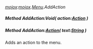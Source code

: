 _[mojox](../../modules/mojox/mojox-module.md):[mojox](../../modules/mojox/mojox-module.md).[Menu](../../modules/mojox/mojox-menu.md).AddAction_
##### Method AddAction:Void( action:[Action](../../modules/mojox/mojox-action.md) )
##### Method AddAction:[Action](../../modules/mojox/mojox-action.md)( text:[String](../../modules/wonkey/wonkey-types-string.md) )
Adds an action to the menu.
